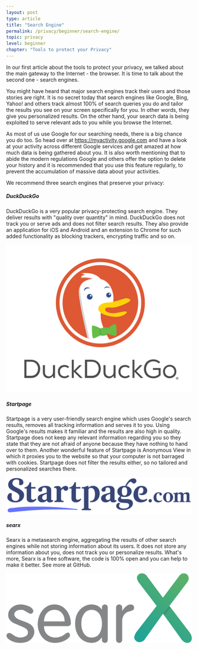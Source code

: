 ```yaml
---
layout: post
type: article
title: "Search Engine"
permalink: /privacy/beginner/search-engine/
topic: privacy
level: beginner
chapter: "Tools to protect your Privacy"
---
```


In our first article about the tools to protect your privacy, we talked about the main gateway to the Internet - the browser. It is time to talk about the second one - search engines.

You might have heard that major search engines track their users and those stories are right. It is no secret today that search engines like Google, Bing, Yahoo! and others track almost 100% of search queries you do and tailor the results you see on your screen specifically for you. In other words, they give you personalized results. On the other hand, your search data is being exploited to serve relevant ads to you while you browse the Internet.

As most of us use Google for our searching needs, there is a big chance you do too. So head over at https://myactivity.google.com and have a look at your activity across different Google services and get amazed at how much data is being gathered about you. It is also worth mentioning that to abide the modern regulations Google and others offer the option to delete your history and it is recommended that you use this feature regularly, to prevent the accumulation of massive data about your activities.

We recommend three search engines that preserve your privacy:

##### DuckDuckGo

DuckDuckGo is a very popular privacy-protecting search engine. They deliver results with "quality over quantity" in mind. DuckDuckGo does not track you or serve ads and does not filter search results. They also provide an application for iOS and Android and an extension to Chrome for such added functionality as blocking trackers, encrypting traffic and so on.

![duckduckgo](/assets/post_files/privacy/beginner/search-engine/duckduckgo.png)

##### Startpage

Startpage is a very user-friendly search engine which uses Google's search results, removes all tracking information and serves it to you. Using Google's results makes it familiar and the results are also high in quality. Startpage does not keep any relevant information regarding you so they state that they are not afraid of anyone because they have nothing to hand over to them. Another wonderful feature of Startpage is Anonymous View in which it proxies you to the website so that your computer is not barraged with cookies. Startpage does not filter the results either, so no tailored and personalized searches there.

![Startpage](/assets/post_files/privacy/beginner/search-engine/Startpage.png)

##### searx

Searx is a metasearch engine, aggregating the results of other search engines while not storing information about its users. It does not store any information about you, does not track you or personalize results. What's more, Searx is a free software, the code is 100% open and you can help to make it better. See more at GitHub.

![searx](/assets/post_files/privacy/beginner/search-engine/Logo_searx.png)
